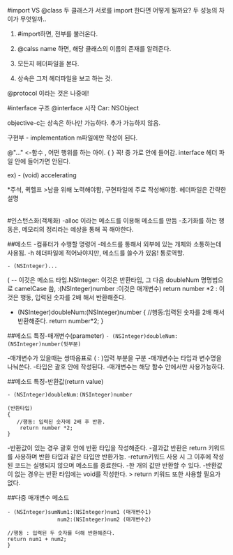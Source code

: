 #import VS @class
두 클래스가 서로를 import 한다면 어떻게 될까요?
두 성능의 차이가 무엇일까.. 

1. \#import하면, 전부를 불러온다. 
2. @calss name 하면, 해당 클래스의 이름의 존재를 알려준다.

3. 모든지 헤더파일을 본다. 
4. 상속은 그저 헤더파일을 보고 하는 것. 

@protocol 이라는 것은 나중에!


#interface 구조
@interface 시작 Car: NSObject

objective-c는 상속은 하나만 가능하다. 추가 가능하지 않음.


구현부 - implementation
m파일에만 작성이 된다.

@"..." <-함수 , 어떤 행위를 하는 아이. {  } 꼭!  중 가로 안에 들어감. 
interface 헤더 파일 안에 들어가면 안된다. 

ex) - (void) accelerating

*주석, 퀵헬프 >남을 위해 노력해야함, 구현파일에 주로 작성해야함. 헤더파일은 간략한 설명


<br>
#인스턴스화(객체화)
-alloc 이라는 메소드를 이용해 메소드를 만듬
-초기화를 하는 행동은, 메모리의 정리라는 예상을 통해 꼭 해야한다.




##메소드
-컴퓨터가 수행할 명령어
-메소드를 통해서 외부에 있는 개체와 소통하는데 사용됨.
-h 헤더파일에 적어놔야지만, 메소드를 쓸수가 있음! 통로역할.

```- (NSInteger)... ```

( -- 이것은 메소드 타입.NSInteger: 이것은 반환타입, 그 다음 doubleNum 명명법으로 camelCase 씀, :(NSInteger)number :이것은 매개변수)
return number *2 : 이것은 행동, 입력된 숫자를 2배 해서 반환해준다.

- (NSInteger)doubleNum:(NSInteger)number
{
//행동:입력된 숫자를 2배 해서 반환해준다.
                return number*2;
}

##메소드 특징-매개변수(parameter)
```- (NSInteger)doubleNum:(NSInteger)number(뒷부분)```

-매개변수가 있을때는 쌍따옴표로 ( : )입력 부분을 구분
-매개변수는 타입과 변수명을 나눠쓴다.
-타입은 괄호 안에 작성된다.
-매개변수는 해당 함수 안에서만 사용가능하다.


##메소드 특징-반환값(return value)
```
- (NSInteger)doubleNum:(NSInteger)number

(반환타입)
{
   //행동: 입력된 숫자에 2배 후 반환.
    return number *2;
}
```
-반환값이 있는 경우 괄호 안에 반환 타입을 작성해준다.
-결과값 반환은 return 키워드를 사용하며 반환 타입과 같은 타입만 반환가능.
-return키워드 사용 시 그 이후에 작성된 코드는 실행되지 않으며 메소드를 종료한다.
-한 개의 값만 반환할 수 있다.
-반환값이 없는 경우는 반환 타입에는 void를 작성한다. > return 키워드 또한 사용할 필요가 없다.

##다중 매개변수 메소드
```
- (NSInteger)sumNum1:(NSInteger)num1 (매개변수1)
                num2:(NSInteger)num2 (매개변수2)

//행동 : 입력된 두 숫자를 더해 반환해준다.
return num1 + num2;
}
```






























